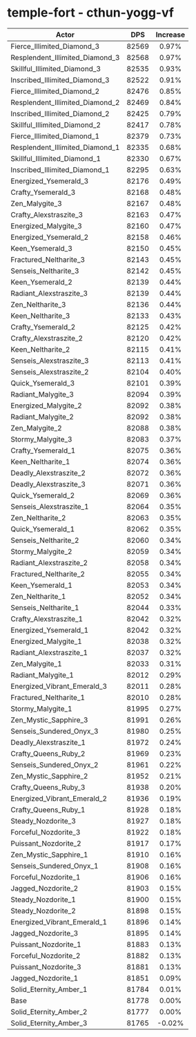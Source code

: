 # temple-fort - cthun-yogg-vf
| Actor | DPS | Increase |
|---|:---:|:---:|
|Fierce_Illimited_Diamond_3|82569|0.97%|
|Resplendent_Illimited_Diamond_3|82568|0.97%|
|Skillful_Illimited_Diamond_3|82535|0.93%|
|Inscribed_Illimited_Diamond_3|82522|0.91%|
|Fierce_Illimited_Diamond_2|82476|0.85%|
|Resplendent_Illimited_Diamond_2|82469|0.84%|
|Inscribed_Illimited_Diamond_2|82425|0.79%|
|Skillful_Illimited_Diamond_2|82417|0.78%|
|Fierce_Illimited_Diamond_1|82379|0.73%|
|Resplendent_Illimited_Diamond_1|82335|0.68%|
|Skillful_Illimited_Diamond_1|82330|0.67%|
|Inscribed_Illimited_Diamond_1|82295|0.63%|
|Energized_Ysemerald_3|82176|0.49%|
|Crafty_Ysemerald_3|82168|0.48%|
|Zen_Malygite_3|82167|0.48%|
|Crafty_Alexstraszite_3|82163|0.47%|
|Energized_Malygite_3|82160|0.47%|
|Energized_Ysemerald_2|82158|0.46%|
|Keen_Ysemerald_3|82150|0.45%|
|Fractured_Neltharite_3|82143|0.45%|
|Senseis_Neltharite_3|82142|0.45%|
|Keen_Ysemerald_2|82139|0.44%|
|Radiant_Alexstraszite_3|82139|0.44%|
|Zen_Neltharite_3|82136|0.44%|
|Keen_Neltharite_3|82133|0.43%|
|Crafty_Ysemerald_2|82125|0.42%|
|Crafty_Alexstraszite_2|82120|0.42%|
|Keen_Neltharite_2|82115|0.41%|
|Senseis_Alexstraszite_3|82113|0.41%|
|Senseis_Alexstraszite_2|82104|0.40%|
|Quick_Ysemerald_3|82101|0.39%|
|Radiant_Malygite_3|82094|0.39%|
|Energized_Malygite_2|82092|0.38%|
|Radiant_Malygite_2|82092|0.38%|
|Zen_Malygite_2|82088|0.38%|
|Stormy_Malygite_3|82083|0.37%|
|Crafty_Ysemerald_1|82075|0.36%|
|Keen_Neltharite_1|82074|0.36%|
|Deadly_Alexstraszite_2|82072|0.36%|
|Deadly_Alexstraszite_3|82071|0.36%|
|Quick_Ysemerald_2|82069|0.36%|
|Senseis_Alexstraszite_1|82064|0.35%|
|Zen_Neltharite_2|82063|0.35%|
|Quick_Ysemerald_1|82062|0.35%|
|Senseis_Neltharite_2|82060|0.34%|
|Stormy_Malygite_2|82059|0.34%|
|Radiant_Alexstraszite_2|82058|0.34%|
|Fractured_Neltharite_2|82055|0.34%|
|Keen_Ysemerald_1|82053|0.34%|
|Zen_Neltharite_1|82052|0.34%|
|Senseis_Neltharite_1|82044|0.33%|
|Crafty_Alexstraszite_1|82042|0.32%|
|Energized_Ysemerald_1|82042|0.32%|
|Energized_Malygite_1|82038|0.32%|
|Radiant_Alexstraszite_1|82037|0.32%|
|Zen_Malygite_1|82033|0.31%|
|Radiant_Malygite_1|82012|0.29%|
|Energized_Vibrant_Emerald_3|82011|0.28%|
|Fractured_Neltharite_1|82010|0.28%|
|Stormy_Malygite_1|81995|0.27%|
|Zen_Mystic_Sapphire_3|81991|0.26%|
|Senseis_Sundered_Onyx_3|81980|0.25%|
|Deadly_Alexstraszite_1|81972|0.24%|
|Crafty_Queens_Ruby_2|81969|0.23%|
|Senseis_Sundered_Onyx_2|81961|0.22%|
|Zen_Mystic_Sapphire_2|81952|0.21%|
|Crafty_Queens_Ruby_3|81938|0.20%|
|Energized_Vibrant_Emerald_2|81936|0.19%|
|Crafty_Queens_Ruby_1|81928|0.18%|
|Steady_Nozdorite_3|81927|0.18%|
|Forceful_Nozdorite_3|81922|0.18%|
|Puissant_Nozdorite_2|81917|0.17%|
|Zen_Mystic_Sapphire_1|81910|0.16%|
|Senseis_Sundered_Onyx_1|81908|0.16%|
|Forceful_Nozdorite_1|81906|0.16%|
|Jagged_Nozdorite_2|81903|0.15%|
|Steady_Nozdorite_1|81900|0.15%|
|Steady_Nozdorite_2|81898|0.15%|
|Energized_Vibrant_Emerald_1|81896|0.14%|
|Jagged_Nozdorite_3|81895|0.14%|
|Puissant_Nozdorite_1|81883|0.13%|
|Forceful_Nozdorite_2|81882|0.13%|
|Puissant_Nozdorite_3|81881|0.13%|
|Jagged_Nozdorite_1|81851|0.09%|
|Solid_Eternity_Amber_1|81784|0.01%|
|Base|81778|0.00%|
|Solid_Eternity_Amber_2|81777|0.00%|
|Solid_Eternity_Amber_3|81765|-0.02%|
